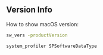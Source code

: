 ## Version Info
How to show macOS version:
```bash
sw_vers -productVersion 
```
```bash
system_profiler SPSoftwareDataType
```